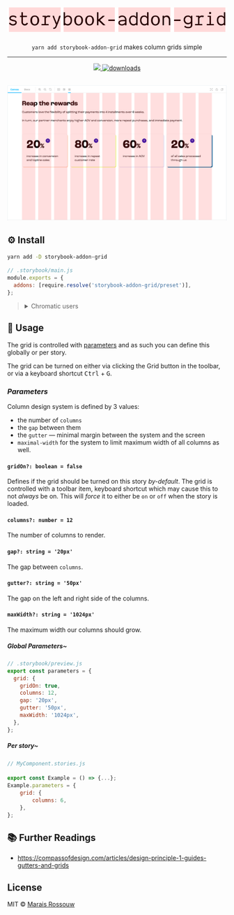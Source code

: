 <div align="center">
	<h1><img src="./shots/logo.svg" alt="storybook-addon-grid"/></h1>
	<p align="center"><code>yarn add storybook-addon-grid</code> makes column grids simple</p>
	<hr />
	<span>
		<a href="https://github.com/maraisr/storybook-addon-grid/actions?query=workflow:CI+branch:main">
			<img src="https://github.com/maraisr/storybook-addon-grid/workflows/CI/badge.svg?query=branch:main"/>
		</a>
		<a href="https://npm-stat.com/charts.html?package=storybook-addon-grid">
			<img src="https://badgen.net/npm/dm/storybook-addon-grid" alt="downloads"/>
		</a>
	</span>
</div>

<br />

![example that shows how the columns look when enabled](./shots/example.png)

## ⚙️ Install

```sh
yarn add -D storybook-addon-grid
```

```js
// .storybook/main.js
module.exports = {
  addons: [require.resolve('storybook-addon-grid/preset')],
};
```

> <details>
> <summary>Chromatic users</summary>
>
> Include this additional preset to configure the grid lines for your Chromatic
> screenshots.
>
> ```js
> // .storybook/main.js
> module.exports = {
>   addons: [
>     require.resolve('storybook-addon-grid/preset'),
>     require.resolve('storybook-addon-grid/chromatic'),
>   ],
> };
> ```
>
> </details>

## 🚀 Usage

The grid is controlled with
[parameters](https://storybook.js.org/docs/react/writing-stories/parameters) and
as such you can define this globally or per story.

The grid can be turned on either via clicking the Grid button in the toolbar, or
via a keyboard shortcut <kbd>Ctrl</kbd> + <kbd>G</kbd>.

### _Parameters_

Column design system is defined by 3 values:

- the number of `columns`
- the `gap` between them
- the `gutter` — minimal margin between the system and the screen
- `maximal-width` for the system to limit maximum width of all columns as well.

#### `gridOn?: boolean = false`

Defines if the grid should be turned on this story _by-default_. The grid is
controlled with a toolbar item, keyboard shortcut which may cause this to not
_always_ be on. This will _force_ it to either be `on` or `off` when the story
is loaded.

#### `columns?: number = 12`

The number of columns to render.

#### `gap?: string = '20px'`

The gap between `columns`.

#### `gutter?: string = '50px'`

The gap on the left and right side of the columns.

#### `maxWidth?: string = '1024px'`

The maximum width our columns should grow.

##### _Global Parameters~_

```js
// .storybook/preview.js
export const parameters = {
  grid: {
    gridOn: true,
    columns: 12,
    gap: '20px',
    gutter: '50px',
    maxWidth: '1024px',
  },
};
```

##### _Per story~_

```js
// MyComponent.stories.js

export const Example = () => {...};
Example.parameters = {
	grid: {
		columns: 6,
	},
};
```

## 📚 Further Readings

- https://compassofdesign.com/articles/design-principle-1-guides-gutters-and-grids

## License

MIT © [Marais Rossouw](https://marais.io)
